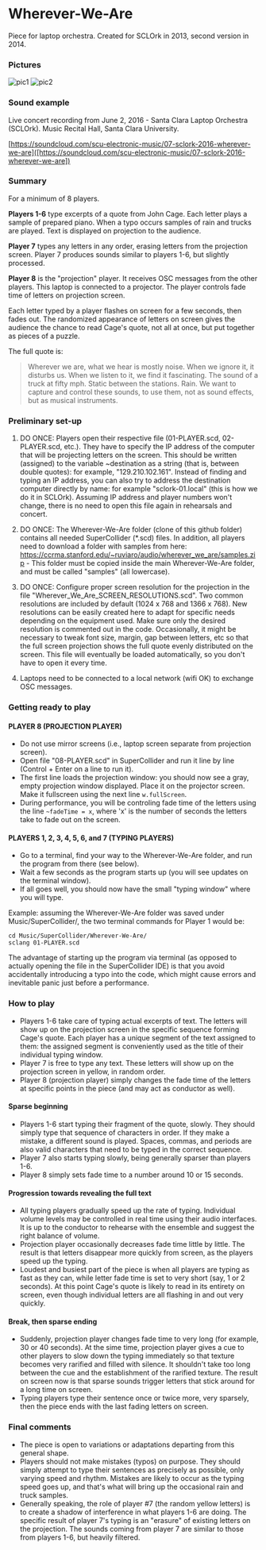 Wherever-We-Are
===============

Piece for laptop orchestra.
Created for SCLOrk in 2013, second version in 2014.

### Pictures

![pic1](https://raw.github.com/brunoruviaro/Wherever-We-Are/master/pic1.jpg)
![pic2](https://raw.github.com/brunoruviaro/Wherever-We-Are/master/pic2.jpg)

### Sound example

Live concert recording from June 2, 2016 - Santa Clara Laptop Orchestra (SCLOrk). Music Recital Hall, Santa Clara University. 

[https://soundcloud.com/scu-electronic-music/07-sclork-2016-wherever-we-are]([https://soundcloud.com/scu-electronic-music/07-sclork-2016-wherever-we-are])

### Summary

For a minimum of 8 players.

**Players 1-6** type excerpts of a quote from John Cage. Each letter plays a sample of prepared piano. When a typo occurs samples of rain and trucks are played. Text is displayed on projection to the audience.

**Player 7** types any letters in any order, erasing letters from the projection screen. Player 7 produces sounds similar to players 1-6, but slightly processed.

**Player 8** is the "projection" player. It receives OSC messages from the other players. This laptop is connected to a projector. The player controls fade time of letters on projection screen.

Each letter typed by a player flashes on screen for a few seconds, then fades out. The randomized appearance of letters on screen gives the audience the chance to read Cage's quote, not all at once, but put together as pieces of a puzzle. 

The full quote is:

> Wherever we are, what we hear is mostly noise. When we ignore it, it disturbs us. When we listen to it, we find it fascinating. The sound of a truck at fifty mph. Static between the stations. Rain. We want to capture and control these sounds, to use them, not as sound effects, but as musical instruments.

### Preliminary set-up

1. DO ONCE: Players open their respective file (01-PLAYER.scd, 02-PLAYER.scd, etc.). They have to specify the IP address of the computer that will be projecting letters on the screen. This should be written (assigned) to the variable ~destination as a string (that is, between double quotes): for example, "129.210.102.161". Instead of finding and typing an IP address, you can also try to address the destination computer directly by name: for example "sclork-01.local" (this is how we do it in SCLOrk). Assuming IP address and player numbers won't change, there is no need to open this file again in rehearsals and concert.

2. DO ONCE: The Wherever-We-Are folder (clone of this github folder) contains all needed SuperCollider (*.scd) files. In addition, all players need to download a folder with samples from here: https://ccrma.stanford.edu/~ruviaro/audio/wherever_we_are/samples.zip - This folder must be copied inside the main Wherever-We-Are folder, and must be called "samples" (all lowercase). 

3. DO ONCE: Configure proper screen resolution for the projection in the file "Wherever_We_Are_SCREEN_RESOLUTIONS.scd". Two common resolutions are included by default (1024 x 768 and 1366 x 768). New resolutions can be easily created here to adapt for specific needs depending on the equipment used. Make sure only the desired resolution is commented out in the code. Occasionally, it might be necessary to tweak font size, margin, gap between letters, etc so that the full screen projection shows the full quote evenly distributed on the screen. This file will eventually be loaded automatically, so you don't have to open it every time.

4. Laptops need to be connected to a local network (wifi OK) to exchange OSC messages.

### Getting ready to play

#### PLAYER 8 (PROJECTION PLAYER)

* Do not use mirror screens (i.e., laptop screen separate from projection screen). 
* Open file "08-PLAYER.scd" in SuperCollider and run it line by line (Control + Enter on a line to run it).
* The first line loads the projection window: you should now see a gray, empty projection window displayed. Place it on the projector screen. Make it fullscreen using the next line `w.fullScreen`.
* During performance, you will be controling fade time of the letters using the line `~fadeTime = x`, where 'x' is the number of seconds the letters take to fade out on the screen.
 
#### PLAYERS 1, 2, 3, 4, 5, 6, and 7 (TYPING PLAYERS)

* Go to a terminal, find your way to the Wherever-We-Are folder, and run the program from there (see below).
* Wait a few seconds as the program starts up (you will see updates on the terminal window).
* If all goes well, you should now have the small "typing window" where you will type.

Example: assuming the Wherever-We-Are folder was saved under Music/SuperCollider/, the two terminal commands for Player 1 would be:
```
cd Music/SuperCollider/Wherever-We-Are/
sclang 01-PLAYER.scd
```
The advantage of starting up the program via terminal (as opposed to actually opening the file in the SuperCollider IDE) is that you avoid accidentally introducing a typo into the code, which might cause errors and inevitable panic just before a performance.

### How to play

* Players 1-6 take care of typing actual excerpts of text. The letters will show up on the projection screen in the specific sequence forming Cage's quote. Each player has a unique segment of the text assigned to them: the assigned segment is conveniently used as the title of their individual typing window.
* Player 7 is free to type any text. These letters will show up on the projection screen in yellow, in random order.
* Player 8 (projection player) simply changes the fade time of the letters at specific points in the piece (and may act as conductor as well).

#### Sparse beginning
* Players 1-6 start typing their fragment of the quote, slowly. They should simply type that sequence of characters in order. If they make a mistake, a different sound is played. Spaces, commas, and periods are also valid characters that need to be typed in the correct sequence.
* Player 7 also starts typing slowly, being generally sparser than players 1-6.
* Player 8 simply sets fade time to a number around 10 or 15 seconds.

#### Progression towards revealing the full text

* All typing players gradually speed up the rate of typing. Individual volume levels may be controlled in real time using their audio interfaces. It is up to the conductor to rehearse with the ensemble and suggest the right balance of volume.
* Projection player occasionally decreases fade time little by little. The result is that letters disappear more quickly from screen, as the players speed up the typing.
* Loudest and busiest part of the piece is when all players are typing as fast as they can, while letter fade time is set to very short (say, 1 or 2 seconds). At this point Cage's quote is likely to read in its entirety on screen, even though individual letters are all flashing in and out very quickly.

#### Break, then sparse ending

* Suddenly, projection player changes fade time to very long (for example, 30 or 40 seconds). At the sime time, projection player gives a cue to other players to slow down the typing immediately so that texture becomes very rarified and filled with silence. It shouldn't take too long between the cue and the establishment of the rarified texture. The result on screen now is that sparse sounds trigger letters that stick around for a long time on screen.
* Typing players type their sentence once or twice more, very sparsely, then the piece ends with the last fading letters on screen.

### Final comments

* The piece is open to variations or adaptations departing from this general shape.
* Players should not make mistakes (typos) on purpose. They should simply attempt to type their sentences as precisely as possible, only varying speed and rhythm. Mistakes are likely to occur as the typing speed goes up, and that's what will bring up the occasional rain and truck samples.
* Generally speaking, the role of player #7 (the random yellow letters) is to create a shadow of interference in what players 1-6 are doing. The specific result of player 7's typing is an "erasure" of existing letters on the projection. The sounds coming from player 7 are similar to those from players 1-6, but heavily filtered.


